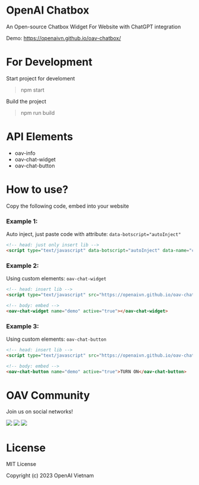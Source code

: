 # OpenAI Chatbox

An Open-source Chatbox Widget For Website with ChatGPT integration

Demo: https://openaivn.github.io/oav-chatbox/

# For Development

Start project for develoment

> npm start

Build the project

> npm run build

# API Elements

- oav-info
- oav-chat-widget
- oav-chat-button

# How to use?

Copy the following code, embed into your website

### Example 1:

Auto inject, just paste code with attribute: `data-botscript="autoInject"`

```html
<!-- head: just only insert lib -->
<script type="text/javascript" data-botscript="autoInject" data-name="cooing-aquamarine-dormouse" src="https://openaivn.github.io/oav-chatbox/js/oav-chatbox-latest.js" async></script>
```

### Example 2:

Using custom elements: `oav-chat-widget`

```html
<!-- head: insert lib -->
<script type="text/javascript" src="https://openaivn.github.io/oav-chatbox/js/oav-chatbox-latest.js" async></script>

<!-- body: embed -->
<oav-chat-widget name="demo" active="true"></oav-chat-widget>
```

### Example 3:

Using custom elements: `oav-chat-button`

```html
<!-- head: insert lib -->
<script type="text/javascript" src="https://openaivn.github.io/oav-chatbox/js/oav-chatbox-latest.js" async></script>

<!-- body: embed -->
<oav-chat-button name="demo" active="true">TURN ON</oav-chat-button>
```

# OAV Community

Join us on social networks!

[<img src="https://img.shields.io/badge/Facebook-1877F2?style=for-the-badge&logo=facebook&logoColor=white">](https://facebook.com/groups/openaivnofficial)
[<img src="https://img.shields.io/badge/Telegram-2CA5E0?style=for-the-badge&logo=telegram&logoColor=white">](https://t.me/OpenAI_VN)
[<img src="https://img.shields.io/badge/Discord-5865F2?style=for-the-badge&logo=discord&logoColor=white">](https://discord.gg/2NMK8hhDxx)

# License

MIT License

Copyright (c) 2023 OpenAI Vietnam
